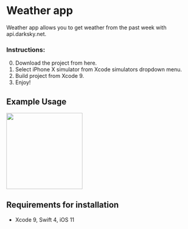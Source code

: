 # Weather app

Weather app allows you to get weather from the past week with api.darksky.net.


### Instructions:
0. Download the project from here.
0. Select iPhone X simulator from Xcode simulators dropdown menu.
0. Build project from Xcode 9.
0. Enjoy!

## Example Usage
<img src="gifs/example.gif" width="200">

## **Requirements for installation**
- Xcode 9, Swift 4, iOS 11
<br><br>
